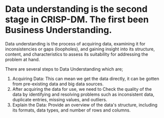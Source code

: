 # Data understanding is the second stage in CRISP-DM.  The first been Business Understanding. 


Data understanding is the process of acquiring data, examining it for inconsistencies or gaps (loopholes), and gaining insight into its structure, content, and characteristics to assess its suitability for addressing the problem at hand.


There are several steps to Data Understanding which are;

1. Acquiring Data: This can mean we get the data directly, it can be gotten from pre-existing data and big data sources.
2. After acquiring the data for use, we need to Check the quality of the data by identifying and resolving problems such as inconsistent data, duplicate entries, missing values, and outliers.
3. Explain the Data: Provide an overview of the data's structure, including its formats, data types, and number of rows and columns.
